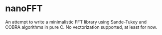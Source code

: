 # nanoFFT
An attempt to write a minimalistic FFT library using Sande-Tukey and COBRA algorithms in pure C. No vectorization supported, at least for now.
